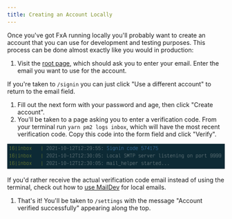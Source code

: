 ```yaml
---
title: Creating an Account Locally
---
```


Once you've got FxA running locally you'll probably want to create an account that you can use for development and testing purposes. This process can be done almost exactly like you would in production:

1. Visit the [root page](http://localhost:3030/), which should ask you to enter your email. Enter the email you want to use for the account.

  If you're taken to `/signin` you can just click "Use a different account" to return to the email field.
1. Fill out the next form with your password and age, then click "Create account".
1. You'll be taken to a page asking you to enter a verification code. From your terminal run `yarn pm2 logs inbox`, which will have the most recent verification code. Copy this code into the form field and click "Verify".

  ![Terminal preview of inbox service](../assets/logs-inbox-signin.png)

  If you'd rather receive the actual verification code email instead of using the terminal, check out how to [use MailDev](./maildev-emails) for local emails.
1. That's it! You'll be taken to `/settings` with the message "Account verified successfully" appearing along the top.
